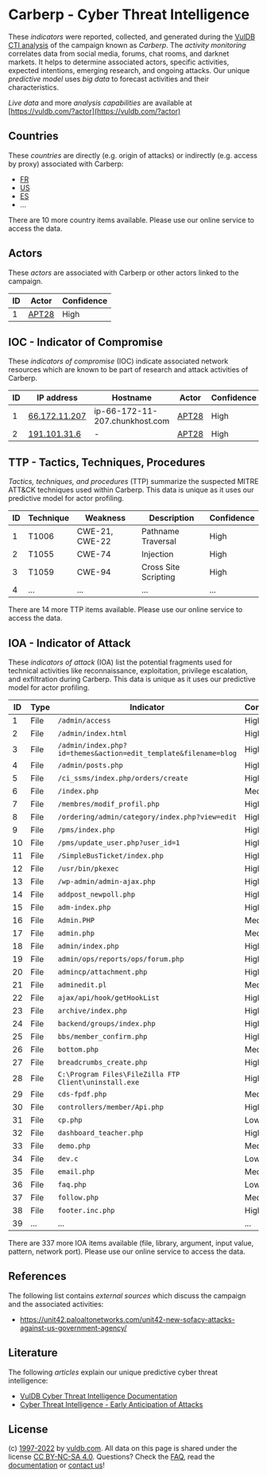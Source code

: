 # Carberp - Cyber Threat Intelligence

These _indicators_ were reported, collected, and generated during the [VulDB CTI analysis](https://vuldb.com/?kb.cti) of the campaign known as _Carberp_. The _activity monitoring_ correlates data from social media, forums, chat rooms, and darknet markets. It helps to determine associated actors, specific activities, expected intentions, emerging research, and ongoing attacks. Our unique _predictive model_ uses _big data_ to forecast activities and their characteristics.

_Live data_ and more _analysis capabilities_ are available at [https://vuldb.com/?actor](https://vuldb.com/?actor)

## Countries

These _countries_ are directly (e.g. origin of attacks) or indirectly (e.g. access by proxy) associated with Carberp:

* [FR](https://vuldb.com/?country.fr)
* [US](https://vuldb.com/?country.us)
* [ES](https://vuldb.com/?country.es)
* ...

There are 10 more country items available. Please use our online service to access the data.

## Actors

These _actors_ are associated with Carberp or other actors linked to the campaign.

ID | Actor | Confidence
-- | ----- | ----------
1 | [APT28](https://vuldb.com/?actor.apt28) | High

## IOC - Indicator of Compromise

These _indicators of compromise_ (IOC) indicate associated network resources which are known to be part of research and attack activities of Carberp.

ID | IP address | Hostname | Actor | Confidence
-- | ---------- | -------- | ----- | ----------
1 | [66.172.11.207](https://vuldb.com/?ip.66.172.11.207) | ip-66-172-11-207.chunkhost.com | [APT28](https://vuldb.com/?actor.apt28) | High
2 | [191.101.31.6](https://vuldb.com/?ip.191.101.31.6) | - | [APT28](https://vuldb.com/?actor.apt28) | High

## TTP - Tactics, Techniques, Procedures

_Tactics, techniques, and procedures_ (TTP) summarize the suspected MITRE ATT&CK techniques used within Carberp. This data is unique as it uses our predictive model for actor profiling.

ID | Technique | Weakness | Description | Confidence
-- | --------- | -------- | ----------- | ----------
1 | T1006 | CWE-21, CWE-22 | Pathname Traversal | High
2 | T1055 | CWE-74 | Injection | High
3 | T1059 | CWE-94 | Cross Site Scripting | High
4 | ... | ... | ... | ...

There are 14 more TTP items available. Please use our online service to access the data.

## IOA - Indicator of Attack

These _indicators of attack_ (IOA) list the potential fragments used for technical activities like reconnaissance, exploitation, privilege escalation, and exfiltration during Carberp. This data is unique as it uses our predictive model for actor profiling.

ID | Type | Indicator | Confidence
-- | ---- | --------- | ----------
1 | File | `/admin/access` | High
2 | File | `/admin/index.html` | High
3 | File | `/admin/index.php?id=themes&action=edit_template&filename=blog` | High
4 | File | `/admin/posts.php` | High
5 | File | `/ci_ssms/index.php/orders/create` | High
6 | File | `/index.php` | Medium
7 | File | `/membres/modif_profil.php` | High
8 | File | `/ordering/admin/category/index.php?view=edit` | High
9 | File | `/pms/index.php` | High
10 | File | `/pms/update_user.php?user_id=1` | High
11 | File | `/SimpleBusTicket/index.php` | High
12 | File | `/usr/bin/pkexec` | High
13 | File | `/wp-admin/admin-ajax.php` | High
14 | File | `addpost_newpoll.php` | High
15 | File | `adm-index.php` | High
16 | File | `Admin.PHP` | Medium
17 | File | `admin.php` | Medium
18 | File | `admin/index.php` | High
19 | File | `admin/ops/reports/ops/forum.php` | High
20 | File | `admincp/attachment.php` | High
21 | File | `adminedit.pl` | Medium
22 | File | `ajax/api/hook/getHookList` | High
23 | File | `archive/index.php` | High
24 | File | `backend/groups/index.php` | High
25 | File | `bbs/member_confirm.php` | High
26 | File | `bottom.php` | Medium
27 | File | `breadcrumbs_create.php` | High
28 | File | `C:\Program Files\FileZilla FTP Client\uninstall.exe` | High
29 | File | `cds-fpdf.php` | Medium
30 | File | `controllers/member/Api.php` | High
31 | File | `cp.php` | Low
32 | File | `dashboard_teacher.php` | High
33 | File | `demo.php` | Medium
34 | File | `dev.c` | Low
35 | File | `email.php` | Medium
36 | File | `faq.php` | Low
37 | File | `follow.php` | Medium
38 | File | `footer.inc.php` | High
39 | ... | ... | ...

There are 337 more IOA items available (file, library, argument, input value, pattern, network port). Please use our online service to access the data.

## References

The following list contains _external sources_ which discuss the campaign and the associated activities:

* https://unit42.paloaltonetworks.com/unit42-new-sofacy-attacks-against-us-government-agency/

## Literature

The following _articles_ explain our unique predictive cyber threat intelligence:

* [VulDB Cyber Threat Intelligence Documentation](https://vuldb.com/?kb.cti)
* [Cyber Threat Intelligence - Early Anticipation of Attacks](https://www.scip.ch/en/?labs.20201022)

## License

(c) [1997-2022](https://vuldb.com/?kb.changelog) by [vuldb.com](https://vuldb.com/?kb.about). All data on this page is shared under the license [CC BY-NC-SA 4.0](https://creativecommons.org/licenses/by-nc-sa/4.0/). Questions? Check the [FAQ](https://vuldb.com/?kb.faq), read the [documentation](https://vuldb.com/?kb) or [contact us](https://vuldb.com/?contact)!
